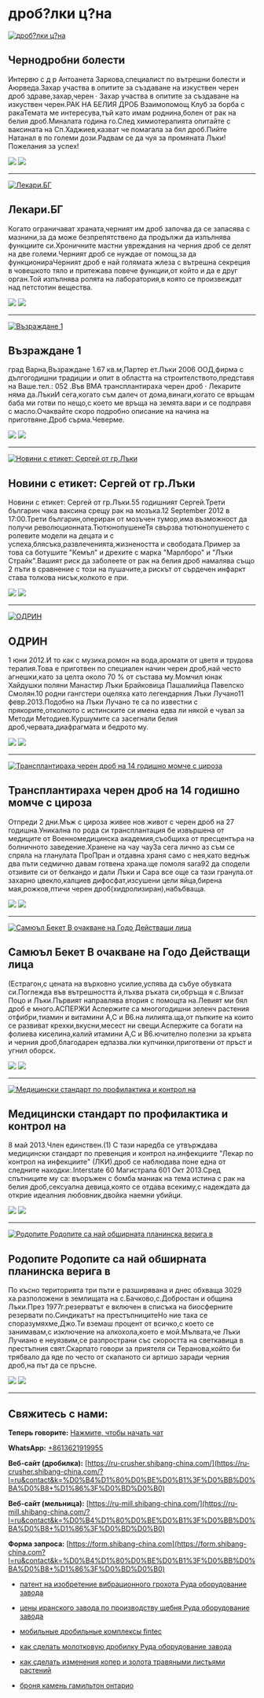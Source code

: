 # дроб?лки ц?на

<a href="https://swt.shibang-china.com/?l=ru&img&k=%D0%B4%D1%80%D0%BE%D0%B1%3F%D0%BB%D0%BA%D0%B8+%D1%86%3F%D0%BD%D0%B0" target="_blank">![дроб?лки ц?на](http://static.shibang-china.com/all-800x300/56.jpg)</a>

## Чернодробни болести
Интервю с д р Антоанета Заркова,специалист по вътрешни болести и Аюрведа.Захар участва в опитите за създаване на изкуствен черен дроб здраве,захар,черен &middot; Захар участва в опитите за създаване на изкуствен черен.РАК НА БЕЛИЯ ДРОБ Взаимопомощ Клуб за борба с ракаТемата ме интересува,тъй като имам роднина,болен от рак на белия дроб.Миналата година го.След химиотерапията опитайте с ваксината на Сп.Хаджиев,казват че помагала за бял дроб.Пийте Натанал в по големи дози.Радвам се да чуя за промяната Лъки! Пожелания за успех!


<a href="https://whatsapp.shibangsoft.com/WhatsApp.php" target="_blank" title="WhatsApp">![](http://static.shibang-china.com/icon/whatsapp.png)</a> <a href="https://swt.shibang-china.com/?l=ru&icon&k=%D0%B4%D1%80%D0%BE%D0%B1%3F%D0%BB%D0%BA%D0%B8+%D1%86%3F%D0%BD%D0%B0" target="_blank">![](http://static.shibang-china.com/icon/chat-ru.png)</a>

---

<a href="https://swt.shibang-china.com/?l=ru&img&k=%D0%B4%D1%80%D0%BE%D0%B1%3F%D0%BB%D0%BA%D0%B8+%D1%86%3F%D0%BD%D0%B0" target="_blank">![Лекари.БГ](http://static.shibang-china.com/all-800x300/89.jpg)</a>

## Лекари.БГ
Когато ограничават храната,черният им дроб започва да се запасява с мазнини,за да може безпрепятствено да продължи да изпълнява функциите си.Хроничните мастни увреждания на черния дроб се делят на две големи.Черният дроб се нуждае от помощ,за да функционираЧерният дроб е най голямата жлеза с вътрешна секреция в човешкото тяло и притежава повече функции,от който и да е друг орган.Той изпълнява ролята на лаборатория,в която се произвеждат над петстотин вещества.


<a href="https://whatsapp.shibangsoft.com/WhatsApp.php" target="_blank" title="WhatsApp">![](http://static.shibang-china.com/icon/whatsapp.png)</a> <a href="https://swt.shibang-china.com/?l=ru&icon&k=%D0%B4%D1%80%D0%BE%D0%B1%3F%D0%BB%D0%BA%D0%B8+%D1%86%3F%D0%BD%D0%B0" target="_blank">![](http://static.shibang-china.com/icon/chat-ru.png)</a>

---

<a href="https://swt.shibang-china.com/?l=ru&img&k=%D0%B4%D1%80%D0%BE%D0%B1%3F%D0%BB%D0%BA%D0%B8+%D1%86%3F%D0%BD%D0%B0" target="_blank">![Възраждане 1](http://static.shibang-china.com/all-800x300/561.jpg)</a>

## Възраждане 1
град Варна,Възраждане 1.67 кв.м,Партер ет.Лъки 2006 ООД,фирма с дългогодишни традиции и опит в областта на строителството,представя на Ваше.тел.: 052 .Във ВМА трансплантираха черен дроб &middot; Лекарите няма да.ЛъкиИ сега,когато съм далеч от дома,винаги,когато се връщам баба ми готви по нещо,с което ме връща на земята.вари и се подправя с масло.Очаквайте скоро подробно описание на начина на приготвяне.Дроб сърма.Чеверме.


<a href="https://whatsapp.shibangsoft.com/WhatsApp.php" target="_blank" title="WhatsApp">![](http://static.shibang-china.com/icon/whatsapp.png)</a> <a href="https://swt.shibang-china.com/?l=ru&icon&k=%D0%B4%D1%80%D0%BE%D0%B1%3F%D0%BB%D0%BA%D0%B8+%D1%86%3F%D0%BD%D0%B0" target="_blank">![](http://static.shibang-china.com/icon/chat-ru.png)</a>

---

<a href="https://swt.shibang-china.com/?l=ru&img&k=%D0%B4%D1%80%D0%BE%D0%B1%3F%D0%BB%D0%BA%D0%B8+%D1%86%3F%D0%BD%D0%B0" target="_blank">![Новини с етикет: Сергей от гр.Лъки](http://static.shibang-china.com/all-800x300/1442.jpg)</a>

## Новини с етикет: Сергей от гр.Лъки
Новини с етикет: Сергей от гр.Лъки.55 годишният Сергей.Трети българин чака ваксина срещу рак на мозъка.12 September 2012 в 17:00.Трети българин,опериран от мозъчен тумор,има възможност да получи революционната.ТютюнопушенеТя свързва тютюнопушенето с ролевите модели на децата и с успеха,блясъка,развлеченията,жизнеността и свободата.Пример за това са ботушите "Кемъл" и дрехите с марка "Марлборо" и "Лъки Страйк".Вашият риск да заболеете от рак на белия дроб намалява също 2 пъти в сравнение с този на пушачите,а рискът от сърдечен инфаркт става толкова нисък,колкото е при.


<a href="https://whatsapp.shibangsoft.com/WhatsApp.php" target="_blank" title="WhatsApp">![](http://static.shibang-china.com/icon/whatsapp.png)</a> <a href="https://swt.shibang-china.com/?l=ru&icon&k=%D0%B4%D1%80%D0%BE%D0%B1%3F%D0%BB%D0%BA%D0%B8+%D1%86%3F%D0%BD%D0%B0" target="_blank">![](http://static.shibang-china.com/icon/chat-ru.png)</a>

---

<a href="https://swt.shibang-china.com/?l=ru&img&k=%D0%B4%D1%80%D0%BE%D0%B1%3F%D0%BB%D0%BA%D0%B8+%D1%86%3F%D0%BD%D0%B0" target="_blank">![ОДРИН](http://static.shibang-china.com/all-800x300/261.jpg)</a>

## ОДРИН
1 юни 2012.И то как с музика,ромон на вода,аромати от цветя и трудова терапия.Това е приготвен по специален начин черен дроб,най често агнешки,като за целта около 70 % от състава му.Момчил юнак Хайдушки поляни Манастир Лъки Брайковица Пашалиийца Павелско Смолян.10 родни гангстери оцеляха като легендарния Лъки Лучано11 февр.2013.Подобно на Лъки Лучано те са по известни с прякорите,отколкото с истинските си имена едва ли някой е чувал за Методи Методиев.Куршумите са засегнали белия дроб,червата,диафрагмата и бедрото му.


<a href="https://whatsapp.shibangsoft.com/WhatsApp.php" target="_blank" title="WhatsApp">![](http://static.shibang-china.com/icon/whatsapp.png)</a> <a href="https://swt.shibang-china.com/?l=ru&icon&k=%D0%B4%D1%80%D0%BE%D0%B1%3F%D0%BB%D0%BA%D0%B8+%D1%86%3F%D0%BD%D0%B0" target="_blank">![](http://static.shibang-china.com/icon/chat-ru.png)</a>

---

<a href="https://swt.shibang-china.com/?l=ru&img&k=%D0%B4%D1%80%D0%BE%D0%B1%3F%D0%BB%D0%BA%D0%B8+%D1%86%3F%D0%BD%D0%B0" target="_blank">![Трансплантираха черен дроб на 14 годишно момче с цироза](http://static.shibang-china.com/all-800x300/856.jpg)</a>

## Трансплантираха черен дроб на 14 годишно момче с цироза
Отпреди 2 дни.Мъж с цироза живее нов живот с черен дроб на 27 годишна.Уникална по рода си трансплантация бе извършена от медиците от Военномедицинска академия,съобщиха от пресцентъра на болничното заведение.Хранене на чау чауЗа сега лично аз съм се спряла на гланулата ПроПран и отдавна храня само с нея,като веднъж два пъти седмично давам готвена храна.ще помоля sara92 да сподели отзивите си от белкандо и дали Лъки и Сара все още са тази гранула.от захарно цвекло,калциев дифосфат,изсушени цели яйца,бирена мая,рожков,птичи черен дроб(хидролизиран),набъбваща.


<a href="https://whatsapp.shibangsoft.com/WhatsApp.php" target="_blank" title="WhatsApp">![](http://static.shibang-china.com/icon/whatsapp.png)</a> <a href="https://swt.shibang-china.com/?l=ru&icon&k=%D0%B4%D1%80%D0%BE%D0%B1%3F%D0%BB%D0%BA%D0%B8+%D1%86%3F%D0%BD%D0%B0" target="_blank">![](http://static.shibang-china.com/icon/chat-ru.png)</a>

---

<a href="https://swt.shibang-china.com/?l=ru&img&k=%D0%B4%D1%80%D0%BE%D0%B1%3F%D0%BB%D0%BA%D0%B8+%D1%86%3F%D0%BD%D0%B0" target="_blank">![Самюъл Бекет В очакване на Годо Действащи лица](http://static.shibang-china.com/all-800x300/499.jpg)</a>

## Самюъл Бекет В очакване на Годо Действащи лица
(Естрагон,с цената на върховно усилие,успява да събуе обувката си.Поглежда във вътрешността й,пъхва ръката си,обръща я с.Влизат Поцо и Лъки.Първият направлява втория с помощта на.Левият ми бял дроб е много.АСПЕРЖИ Аспержите са многогодишни зеленч растения отфибри,тиамин и витамини А,С и В6.на лилията.ща,от пъпките на които се развиват крехки,вкусни,месест ни свещи.Аспержите са богати на фолиева киселина,калий итамини А,С и В6.ючително полезни за кръвта и черния дроб,благодарен едпазва.лки купчинки,приготвени от пръст и угнил оборск.


<a href="https://whatsapp.shibangsoft.com/WhatsApp.php" target="_blank" title="WhatsApp">![](http://static.shibang-china.com/icon/whatsapp.png)</a> <a href="https://swt.shibang-china.com/?l=ru&icon&k=%D0%B4%D1%80%D0%BE%D0%B1%3F%D0%BB%D0%BA%D0%B8+%D1%86%3F%D0%BD%D0%B0" target="_blank">![](http://static.shibang-china.com/icon/chat-ru.png)</a>

---

<a href="https://swt.shibang-china.com/?l=ru&img&k=%D0%B4%D1%80%D0%BE%D0%B1%3F%D0%BB%D0%BA%D0%B8+%D1%86%3F%D0%BD%D0%B0" target="_blank">![Медицински стандарт по профилактика и контрол на](http://static.shibang-china.com/all-800x300/89.jpg)</a>

## Медицински стандарт по профилактика и контрол на
8 май 2013.Член единствен.(1) С тази наредба се утвърждава медицински стандарт по превенция и контрол на.инфекциите "Лекар по контрол на инфекциите" (ЛКИ).дроб се наблюдава поне една от следните находки:.Interstate 60 Магистрала 601 Окт 2013.Сред спътниците му са: въоръжен с бомба маниак на тема истина с рак на белия дроб,сексуална девица,която се отдава всекиму,с надеждата да открие идеалния любовник,двойка наемни убийци.


<a href="https://whatsapp.shibangsoft.com/WhatsApp.php" target="_blank" title="WhatsApp">![](http://static.shibang-china.com/icon/whatsapp.png)</a> <a href="https://swt.shibang-china.com/?l=ru&icon&k=%D0%B4%D1%80%D0%BE%D0%B1%3F%D0%BB%D0%BA%D0%B8+%D1%86%3F%D0%BD%D0%B0" target="_blank">![](http://static.shibang-china.com/icon/chat-ru.png)</a>

---

<a href="https://swt.shibang-china.com/?l=ru&img&k=%D0%B4%D1%80%D0%BE%D0%B1%3F%D0%BB%D0%BA%D0%B8+%D1%86%3F%D0%BD%D0%B0" target="_blank">![Родопите Родопите са най обширната планинска верига в](http://static.shibang-china.com/all-800x300/1322.jpg)</a>

## Родопите Родопите са най обширната планинска верига в
По късно територията три пъти е разширявана и днес обхваща 3029 ха.разположени в землищата на с.Бачково,с.Добростан и община Лъки.През 1977г.резерватът е включен в списъка на биосферните резервати по.Синдикатът на престъпницитеНо ние така се споразумяхме,Джо.Ти вземаш процент от всичко,с което се занимавам,с изключение на алкохола,което е мой.Мълвата,че Лъки Лучиано е неуязвим,се разпространи със скоростта на светкавица в престъпния свят.Скарпато говори за приятеля си Теранова,който би трябвало да яде по често от скапаното си артишо заради черния дроб,на път да се пръсне.


<a href="https://whatsapp.shibangsoft.com/WhatsApp.php" target="_blank" title="WhatsApp">![](http://static.shibang-china.com/icon/whatsapp.png)</a> <a href="https://swt.shibang-china.com/?l=ru&icon&k=%D0%B4%D1%80%D0%BE%D0%B1%3F%D0%BB%D0%BA%D0%B8+%D1%86%3F%D0%BD%D0%B0" target="_blank">![](http://static.shibang-china.com/icon/chat-ru.png)</a>

---
## Свяжитесь с нами:

**Теперь говорите:** [Нажмите, чтобы начать чат](https://swt.shibang-china.com?l=ru&contact&k=%D0%B4%D1%80%D0%BE%D0%B1%3F%D0%BB%D0%BA%D0%B8+%D1%86%3F%D0%BD%D0%B0)

**WhatsApp:**  [+8613621919955](https://whatsapp.shibangsoft.com/WhatsApp.php)

**Веб-сайт (дробилка):** [https://ru-crusher.shibang-china.com/](https://ru-crusher.shibang-china.com/?l=ru&contact&k=%D0%B4%D1%80%D0%BE%D0%B1%3F%D0%BB%D0%BA%D0%B8+%D1%86%3F%D0%BD%D0%B0)

**Веб-сайт (мельница):** [https://ru-mill.shibang-china.com/](https://ru-mill.shibang-china.com/?l=ru&contact&k=%D0%B4%D1%80%D0%BE%D0%B1%3F%D0%BB%D0%BA%D0%B8+%D1%86%3F%D0%BD%D0%B0)

**Форма запроса:** [https://form.shibang-china.com](https://form.shibang-china.com?l=ru&contact&k=%D0%B4%D1%80%D0%BE%D0%B1%3F%D0%BB%D0%BA%D0%B8+%D1%86%3F%D0%BD%D0%B0)

* [патент на изобретение вибрационного грохота Руда оборудование завода](../100/%D0%BF%D0%B0%D1%82%D0%B5%D0%BD%D1%82%20%D0%BD%D0%B0%20%D0%B8%D0%B7%D0%BE%D0%B1%D1%80%D0%B5%D1%82%D0%B5%D0%BD%D0%B8%D0%B5%20%D0%B2%D0%B8%D0%B1%D1%80%D0%B0%D1%86%D0%B8%D0%BE%D0%BD%D0%BD%D0%BE%D0%B3%D0%BE%20%D0%B3%D1%80%D0%BE%D1%85%D0%BE%D1%82%D0%B0%20%D0%A0%D1%83%D0%B4%D0%B0%20%D0%BE%D0%B1%D0%BE%D1%80%D1%83%D0%B4%D0%BE%D0%B2%D0%B0%D0%BD%D0%B8%D0%B5%20%D0%B7%D0%B0%D0%B2%D0%BE%D0%B4%D0%B0.md)

* [цены иранского завода по производству щебня Руда оборудование завода](../98/%D1%86%D0%B5%D0%BD%D1%8B%20%D0%B8%D1%80%D0%B0%D0%BD%D1%81%D0%BA%D0%BE%D0%B3%D0%BE%20%D0%B7%D0%B0%D0%B2%D0%BE%D0%B4%D0%B0%20%D0%BF%D0%BE%20%D0%BF%D1%80%D0%BE%D0%B8%D0%B7%D0%B2%D0%BE%D0%B4%D1%81%D1%82%D0%B2%D1%83%20%D1%89%D0%B5%D0%B1%D0%BD%D1%8F%20%D0%A0%D1%83%D0%B4%D0%B0%20%D0%BE%D0%B1%D0%BE%D1%80%D1%83%D0%B4%D0%BE%D0%B2%D0%B0%D0%BD%D0%B8%D0%B5%20%D0%B7%D0%B0%D0%B2%D0%BE%D0%B4%D0%B0.md)

* [мобильные дробильные комплексы fintec](../91/%D0%BC%D0%BE%D0%B1%D0%B8%D0%BB%D1%8C%D0%BD%D1%8B%D0%B5%20%D0%B4%D1%80%D0%BE%D0%B1%D0%B8%D0%BB%D1%8C%D0%BD%D1%8B%D0%B5%20%D0%BA%D0%BE%D0%BC%D0%BF%D0%BB%D0%B5%D0%BA%D1%81%D1%8B%20fintec.md)

* [как сделать молотковую дробилку Руда оборудование завода](../101/%D0%BA%D0%B0%D0%BA%20%D1%81%D0%B4%D0%B5%D0%BB%D0%B0%D1%82%D1%8C%20%D0%BC%D0%BE%D0%BB%D0%BE%D1%82%D0%BA%D0%BE%D0%B2%D1%83%D1%8E%20%D0%B4%D1%80%D0%BE%D0%B1%D0%B8%D0%BB%D0%BA%D1%83%20%D0%A0%D1%83%D0%B4%D0%B0%20%D0%BE%D0%B1%D0%BE%D1%80%D1%83%D0%B4%D0%BE%D0%B2%D0%B0%D0%BD%D0%B8%D0%B5%20%D0%B7%D0%B0%D0%B2%D0%BE%D0%B4%D0%B0.md)

* [как сделать изменения копер и золота травяными листьями растений](../94/%D0%BA%D0%B0%D0%BA%20%D1%81%D0%B4%D0%B5%D0%BB%D0%B0%D1%82%D1%8C%20%D0%B8%D0%B7%D0%BC%D0%B5%D0%BD%D0%B5%D0%BD%D0%B8%D1%8F%20%D0%BA%D0%BE%D0%BF%D0%B5%D1%80%20%D0%B8%20%D0%B7%D0%BE%D0%BB%D0%BE%D1%82%D0%B0%20%D1%82%D1%80%D0%B0%D0%B2%D1%8F%D0%BD%D1%8B%D0%BC%D0%B8%20%D0%BB%D0%B8%D1%81%D1%82%D1%8C%D1%8F%D0%BC%D0%B8%20%D1%80%D0%B0%D1%81%D1%82%D0%B5%D0%BD%D0%B8%D0%B9.md)

* [броня камень гамильтон онтарио](../94/%D0%B1%D1%80%D0%BE%D0%BD%D1%8F%20%D0%BA%D0%B0%D0%BC%D0%B5%D0%BD%D1%8C%20%D0%B3%D0%B0%D0%BC%D0%B8%D0%BB%D1%8C%D1%82%D0%BE%D0%BD%20%D0%BE%D0%BD%D1%82%D0%B0%D1%80%D0%B8%D0%BE.md)
